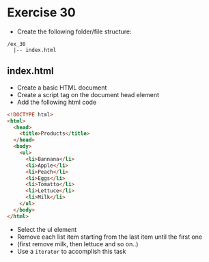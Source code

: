 # Exercise 30

* Create the following folder/file structure:
```
/ex_30
  |-- index.html
```

## index.html
* Create a basic HTML document
* Create a script tag on the document head element
* Add the following html code

```html
<!DOCTYPE html>
<html>
  <head>
    <title>Products</title>
  </head>
  <body>
    <ul>
      <li>Bannana</li>
      <li>Apple</li>
      <li>Peach</li>
      <li>Eggs</li>
      <li>Tomatto</li>
      <li>Lettuce</li>
      <li>Milk</li>
    </ul>
  </body>
</html>
```

* Select the ul element
* Remove each list item starting from the last item until the first one
* (first remove milk, then lettuce and so on..)
* Use a `iterator` to accomplish this task